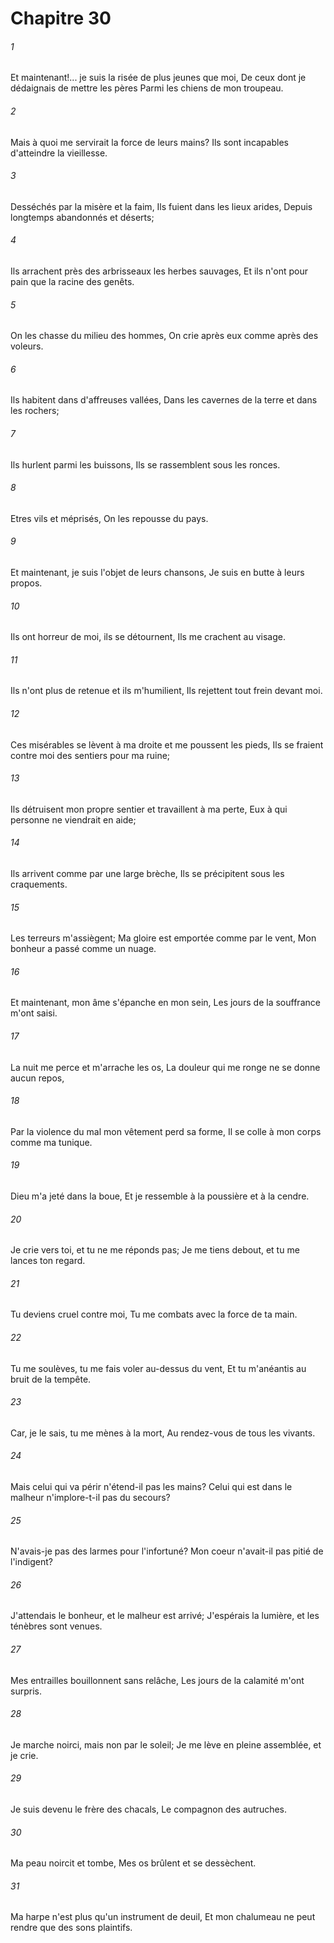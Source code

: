 # Chapitre 30

###### 1
Et maintenant!... je suis la risée de plus jeunes que moi, De ceux dont je dédaignais de mettre les pères Parmi les chiens de mon troupeau.
###### 2
Mais à quoi me servirait la force de leurs mains? Ils sont incapables d'atteindre la vieillesse.
###### 3
Desséchés par la misère et la faim, Ils fuient dans les lieux arides, Depuis longtemps abandonnés et déserts;
###### 4
Ils arrachent près des arbrisseaux les herbes sauvages, Et ils n'ont pour pain que la racine des genêts.
###### 5
On les chasse du milieu des hommes, On crie après eux comme après des voleurs.
###### 6
Ils habitent dans d'affreuses vallées, Dans les cavernes de la terre et dans les rochers;
###### 7
Ils hurlent parmi les buissons, Ils se rassemblent sous les ronces.
###### 8
Etres vils et méprisés, On les repousse du pays.
###### 9
Et maintenant, je suis l'objet de leurs chansons, Je suis en butte à leurs propos.
###### 10
Ils ont horreur de moi, ils se détournent, Ils me crachent au visage.
###### 11
Ils n'ont plus de retenue et ils m'humilient, Ils rejettent tout frein devant moi.
###### 12
Ces misérables se lèvent à ma droite et me poussent les pieds, Ils se fraient contre moi des sentiers pour ma ruine;
###### 13
Ils détruisent mon propre sentier et travaillent à ma perte, Eux à qui personne ne viendrait en aide;
###### 14
Ils arrivent comme par une large brèche, Ils se précipitent sous les craquements.
###### 15
Les terreurs m'assiègent; Ma gloire est emportée comme par le vent, Mon bonheur a passé comme un nuage.
###### 16
Et maintenant, mon âme s'épanche en mon sein, Les jours de la souffrance m'ont saisi.
###### 17
La nuit me perce et m'arrache les os, La douleur qui me ronge ne se donne aucun repos,
###### 18
Par la violence du mal mon vêtement perd sa forme, Il se colle à mon corps comme ma tunique.
###### 19
Dieu m'a jeté dans la boue, Et je ressemble à la poussière et à la cendre.
###### 20
Je crie vers toi, et tu ne me réponds pas; Je me tiens debout, et tu me lances ton regard.
###### 21
Tu deviens cruel contre moi, Tu me combats avec la force de ta main.
###### 22
Tu me soulèves, tu me fais voler au-dessus du vent, Et tu m'anéantis au bruit de la tempête.
###### 23
Car, je le sais, tu me mènes à la mort, Au rendez-vous de tous les vivants.
###### 24
Mais celui qui va périr n'étend-il pas les mains? Celui qui est dans le malheur n'implore-t-il pas du secours?
###### 25
N'avais-je pas des larmes pour l'infortuné? Mon coeur n'avait-il pas pitié de l'indigent?
###### 26
J'attendais le bonheur, et le malheur est arrivé; J'espérais la lumière, et les ténèbres sont venues.
###### 27
Mes entrailles bouillonnent sans relâche, Les jours de la calamité m'ont surpris.
###### 28
Je marche noirci, mais non par le soleil; Je me lève en pleine assemblée, et je crie.
###### 29
Je suis devenu le frère des chacals, Le compagnon des autruches.
###### 30
Ma peau noircit et tombe, Mes os brûlent et se dessèchent.
###### 31
Ma harpe n'est plus qu'un instrument de deuil, Et mon chalumeau ne peut rendre que des sons plaintifs.
